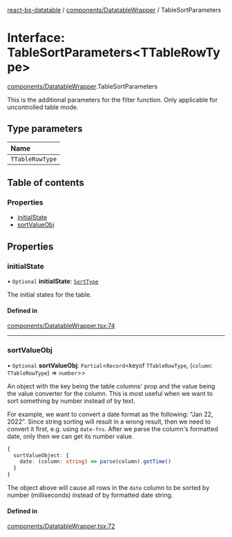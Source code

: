 [react-bs-datatable](../README.md) / [components/DatatableWrapper](../modules/components_DatatableWrapper.md) / TableSortParameters

# Interface: TableSortParameters<TTableRowType\>

[components/DatatableWrapper](../modules/components_DatatableWrapper.md).TableSortParameters

This is the additional parameters for the filter function.
Only applicable for uncontrolled table mode.

## Type parameters

| Name |
| :------ |
| `TTableRowType` |

## Table of contents

### Properties

- [initialState](components_DatatableWrapper.TableSortParameters.md#initialstate)
- [sortValueObj](components_DatatableWrapper.TableSortParameters.md#sortvalueobj)

## Properties

### initialState

• `Optional` **initialState**: [`SortType`](helpers_types.SortType.md)

The initial states for the table.

#### Defined in

[components/DatatableWrapper.tsx:74](https://github.com/imballinst/react-bs-datatable/blob/23c9527/src/components/DatatableWrapper.tsx#L74)

___

### sortValueObj

• `Optional` **sortValueObj**: `Partial`<`Record`<keyof `TTableRowType`, (`column`: `TTableRowType`) => `number`\>\>

An object with the key being the table columns' prop and
the value being the value converter for the column.
This is most useful when we want to sort something by number
instead of by text.

For example, we want to convert a date format
as the following: "Jan 22, 2022". Since string sorting will result
in a wrong result, then we need to convert it first, e.g. using `date-fns`.
After we parse the column's formatted date, only then we can get its
number value.

```ts
{
  sortValueObject: {
    date: (column: string) => parse(column).getTime()
  }
}
```

The object above will cause all rows in the `date` column to be sorted
by number (milliseconds) instead of by formatted date string.

#### Defined in

[components/DatatableWrapper.tsx:72](https://github.com/imballinst/react-bs-datatable/blob/23c9527/src/components/DatatableWrapper.tsx#L72)
